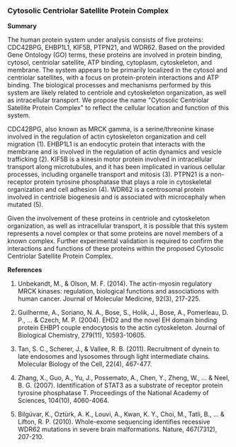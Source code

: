 ### Cytosolic Centriolar Satellite Protein Complex

**Summary**

The human protein system under analysis consists of five proteins: CDC42BPG, EHBP1L1, KIF5B, PTPN21, and WDR62. Based on the provided Gene Ontology (GO) terms, these proteins are involved in protein binding, cytosol, centriolar satellite, ATP binding, cytoplasm, cytoskeleton, and membrane. The system appears to be primarily localized in the cytosol and centriolar satellites, with a focus on protein-protein interactions and ATP binding. The biological processes and mechanisms performed by this system are likely related to centriole and cytoskeleton organization, as well as intracellular transport. We propose the name "Cytosolic Centriolar Satellite Protein Complex" to reflect the cellular location and function of this system.

CDC42BPG, also known as MRCK gamma, is a serine/threonine kinase involved in the regulation of actin cytoskeleton organization and cell migration (1). EHBP1L1 is an endocytic protein that interacts with the membrane and is involved in the regulation of actin dynamics and vesicle trafficking (2). KIF5B is a kinesin motor protein involved in intracellular transport along microtubules, and it has been implicated in various cellular processes, including organelle transport and mitosis (3). PTPN21 is a non-receptor protein tyrosine phosphatase that plays a role in cytoskeletal organization and cell adhesion (4). WDR62 is a centrosomal protein involved in centriole biogenesis and is associated with microcephaly when mutated (5).

Given the involvement of these proteins in centriole and cytoskeleton organization, as well as intracellular transport, it is possible that this system represents a novel complex or that some proteins are novel members of a known complex. Further experimental validation is required to confirm the interactions and functions of these proteins within the proposed Cytosolic Centriolar Satellite Protein Complex.

**References**

1. Unbekandt, M., & Olson, M. F. (2014). The actin-myosin regulatory MRCK kinases: regulation, biological functions and associations with human cancer. Journal of Molecular Medicine, 92(3), 217-225.

2. Guilherme, A., Soriano, N. A., Bose, S., Holik, J., Bose, A., Pomerleau, D. P., ... & Czech, M. P. (2004). EHD2 and the novel EH domain binding protein EHBP1 couple endocytosis to the actin cytoskeleton. Journal of Biological Chemistry, 279(11), 10593-10605.

3. Tan, S. C., Scherer, J., & Vallee, R. B. (2011). Recruitment of dynein to late endosomes and lysosomes through light intermediate chains. Molecular Biology of the Cell, 22(4), 467-477.

4. Zhang, X., Guo, A., Yu, J., Possemato, A., Chen, Y., Zheng, W., ... & Neel, B. G. (2007). Identification of STAT3 as a substrate of receptor protein tyrosine phosphatase T. Proceedings of the National Academy of Sciences, 104(10), 4060-4064.

5. Bilgüvar, K., Oztürk, A. K., Louvi, A., Kwan, K. Y., Choi, M., Tatli, B., ... & Lifton, R. P. (2010). Whole-exome sequencing identifies recessive WDR62 mutations in severe brain malformations. Nature, 467(7312), 207-210.